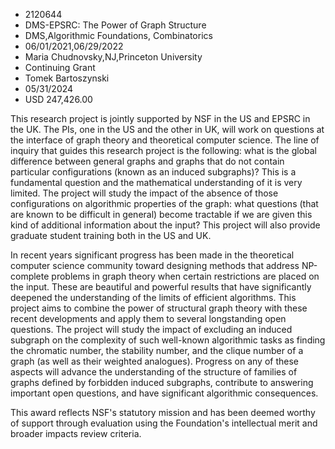 
* 2120644
* DMS-EPSRC: The Power of Graph Structure
* DMS,Algorithmic Foundations, Combinatorics
* 06/01/2021,06/29/2022
* Maria Chudnovsky,NJ,Princeton University
* Continuing Grant
* Tomek Bartoszynski
* 05/31/2024
* USD 247,426.00

This research project is jointly supported by NSF in the US and EPSRC in the UK.
The PIs, one in the US and the other in UK, will work on questions at the
interface of graph theory and theoretical computer science. The line of inquiry
that guides this research project is the following: what is the global
difference between general graphs and graphs that do not contain particular
configurations (known as an induced subgraphs)? This is a fundamental question
and the mathematical understanding of it is very limited. The project will study
the impact of the absence of those configurations on algorithmic properties of
the graph: what questions (that are known to be difficult in general) become
tractable if we are given this kind of additional information about the input?
This project will also provide graduate student training both in the US and UK.

In recent years significant progress has been made in the theoretical computer
science community toward designing methods that address NP-complete problems in
graph theory when certain restrictions are placed on the input. These are
beautiful and powerful results that have significantly deepened the
understanding of the limits of efficient algorithms. This project aims to
combine the power of structural graph theory with these recent developments and
apply them to several longstanding open questions. The project will study the
impact of excluding an induced subgraph on the complexity of such well-known
algorithmic tasks as finding the chromatic number, the stability number, and the
clique number of a graph (as well as their weighted analogues). Progress on any
of these aspects will advance the understanding of the structure of families of
graphs defined by forbidden induced subgraphs, contribute to answering important
open questions, and have significant algorithmic consequences.

This award reflects NSF's statutory mission and has been deemed worthy of
support through evaluation using the Foundation's intellectual merit and broader
impacts review criteria.
